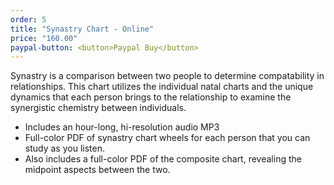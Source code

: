 ```yaml
---
order: 5
title: "Synastry Chart - Online"
price: "160.00"
paypal-button: <button>Paypal Buy</button>
---
```


Synastry is a comparison between two people to determine compatability in relationships. 
This chart utilizes the individual natal charts and the unique dynamics that
each person brings to the relationship to examine the synergistic chemistry between individuals.

* Includes an hour-long, hi-resolution audio MP3
* Full-color PDF of synastry chart wheels for each person that you can study as you listen. 
* Also includes a full-color PDF of the composite chart, revealing the midpoint aspects between the two.